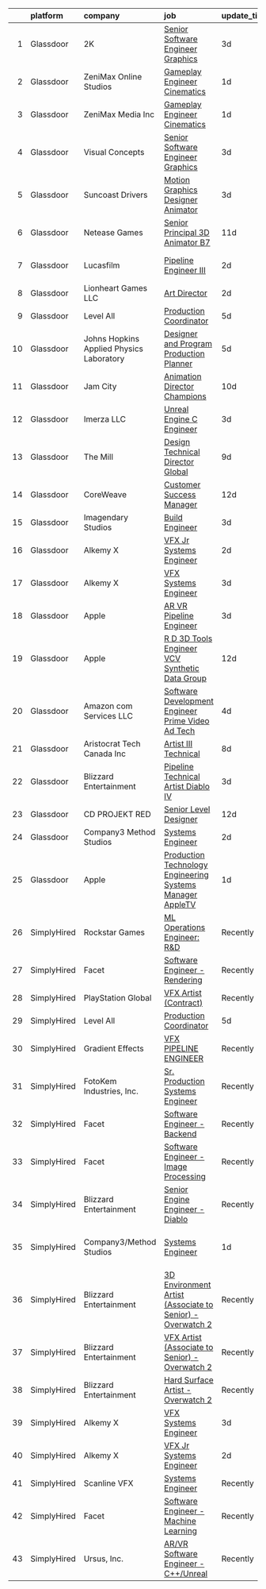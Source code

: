 

|    | platform    | company                                  | job                                                                                                                                                                                                                                                                                                                                                                                                                                                                                                                                                                                                                                                                                                                                                                                                                                                                                                                                                                                                                                                                                                                                                                                                                                                                                                                                                                                 | update_time   | location                     |
|---:|:------------|:-----------------------------------------|:------------------------------------------------------------------------------------------------------------------------------------------------------------------------------------------------------------------------------------------------------------------------------------------------------------------------------------------------------------------------------------------------------------------------------------------------------------------------------------------------------------------------------------------------------------------------------------------------------------------------------------------------------------------------------------------------------------------------------------------------------------------------------------------------------------------------------------------------------------------------------------------------------------------------------------------------------------------------------------------------------------------------------------------------------------------------------------------------------------------------------------------------------------------------------------------------------------------------------------------------------------------------------------------------------------------------------------------------------------------------------------|:--------------|:-----------------------------|
|  1 | Glassdoor   | 2K                                       | [Senior Software Engineer   Graphics](https://www.glassdoor.com/partner/jobListing.htm?pos=119&ao=1136043&s=58&guid=00000182530ae5a08b5b5c092db83184&src=GD_JOB_AD&t=SR&vt=w&ea=1&cs=1_6d203fbd&cb=1659250599631&jobListingId=1008033957045&jrtk=3-0-1g99glpelk62l801-1g99glpf3grjh800-7e179f34ec03b6ac-)                                                                                                                                                                                                                                                                                                                                                                                                                                                                                                                                                                                                                                                                                                                                                                                                                                                                                                                                                                                                                                                                           | 3d            | Agoura Hills, CA             |
|  2 | Glassdoor   | ZeniMax Online Studios                   | [Gameplay Engineer  Cinematics ](https://www.glassdoor.com/partner/jobListing.htm?pos=105&ao=1136043&s=58&guid=00000182530ae5a08b5b5c092db83184&src=GD_JOB_AD&t=SR&vt=w&cs=1_8c15846b&cb=1659250599629&jobListingId=1008037947558&jrtk=3-0-1g99glpelk62l801-1g99glpf3grjh800-7c9514cae41bf8e4-)                                                                                                                                                                                                                                                                                                                                                                                                                                                                                                                                                                                                                                                                                                                                                                                                                                                                                                                                                                                                                                                                                     | 1d            | Hunt Valley, MD              |
|  3 | Glassdoor   | ZeniMax Media Inc                        | [Gameplay Engineer  Cinematics ](https://www.glassdoor.com/partner/jobListing.htm?pos=108&ao=1136043&s=58&guid=00000182530ae5a08b5b5c092db83184&src=GD_JOB_AD&t=SR&vt=w&cs=1_063c4cbe&cb=1659250599629&jobListingId=1008038723551&jrtk=3-0-1g99glpelk62l801-1g99glpf3grjh800-8a4b5bfe868cb3eb-)                                                                                                                                                                                                                                                                                                                                                                                                                                                                                                                                                                                                                                                                                                                                                                                                                                                                                                                                                                                                                                                                                     | 1d            | Hunt Valley, MD              |
|  4 | Glassdoor   | Visual Concepts                          | [Senior Software Engineer   Graphics](https://www.glassdoor.com/partner/jobListing.htm?pos=113&ao=1136043&s=58&guid=00000182530ae5a08b5b5c092db83184&src=GD_JOB_AD&t=SR&vt=w&ea=1&cs=1_a18f4342&cb=1659250599630&jobListingId=1008033957044&jrtk=3-0-1g99glpelk62l801-1g99glpf3grjh800-3dd94ba541a7ff38-)                                                                                                                                                                                                                                                                                                                                                                                                                                                                                                                                                                                                                                                                                                                                                                                                                                                                                                                                                                                                                                                                           | 3d            | Agoura Hills, CA             |
|  5 | Glassdoor   | Suncoast Drivers                         | [Motion Graphics Designer   Animator](https://www.glassdoor.com/partner/jobListing.htm?pos=121&ao=1136043&s=58&guid=00000182530ae5a08b5b5c092db83184&src=GD_JOB_AD&t=SR&vt=w&ea=1&cs=1_58128720&cb=1659250599631&jobListingId=1008033652007&jrtk=3-0-1g99glpelk62l801-1g99glpf3grjh800-9095d2aac5e5cab3-)                                                                                                                                                                                                                                                                                                                                                                                                                                                                                                                                                                                                                                                                                                                                                                                                                                                                                                                                                                                                                                                                           | 3d            | Tampa, FL                    |
|  6 | Glassdoor   | Netease Games                            | [Senior   Principal 3D Animator  B7 ](https://www.glassdoor.com/partner/jobListing.htm?pos=112&ao=1136043&s=58&guid=00000182530ae5a08b5b5c092db83184&src=GD_JOB_AD&t=SR&vt=w&ea=1&cs=1_79036f28&cb=1659250599630&jobListingId=1008014864247&jrtk=3-0-1g99glpelk62l801-1g99glpf3grjh800-9d8f3e71dd8e24b0-)                                                                                                                                                                                                                                                                                                                                                                                                                                                                                                                                                                                                                                                                                                                                                                                                                                                                                                                                                                                                                                                                           | 11d           | Remote                       |
|  7 | Glassdoor   | Lucasfilm                                | [Pipeline Engineer III](https://www.glassdoor.com/partner/jobListing.htm?pos=107&ao=1136043&s=58&guid=00000182530ae5a08b5b5c092db83184&src=GD_JOB_AD&t=SR&vt=w&cs=1_fdd94836&cb=1659250599629&jobListingId=1008035381287&jrtk=3-0-1g99glpelk62l801-1g99glpf3grjh800-1ccdd53f935dde33-)                                                                                                                                                                                                                                                                                                                                                                                                                                                                                                                                                                                                                                                                                                                                                                                                                                                                                                                                                                                                                                                                                              | 2d            | San Francisco, CA            |
|  8 | Glassdoor   | Lionheart Games  LLC                     | [Art Director](https://www.glassdoor.com/partner/jobListing.htm?pos=123&ao=1136043&s=58&guid=00000182530ae5a08b5b5c092db83184&src=GD_JOB_AD&t=SR&vt=w&ea=1&cs=1_8a2cb3e2&cb=1659250599631&jobListingId=1008035733512&jrtk=3-0-1g99glpelk62l801-1g99glpf3grjh800-5ffdc6cf347d06aa-)                                                                                                                                                                                                                                                                                                                                                                                                                                                                                                                                                                                                                                                                                                                                                                                                                                                                                                                                                                                                                                                                                                  | 2d            | Atlanta, GA                  |
|  9 | Glassdoor   | Level All                                | [Production Coordinator](https://www.glassdoor.com/partner/jobListing.htm?pos=103&ao=1110586&s=58&guid=00000182530ae5a08b5b5c092db83184&src=GD_JOB_AD&t=SR&vt=w&cs=1_8dbb2795&cb=1659250599628&jobListingId=1008029316315&cpc=8795CF9063CD573D&jrtk=3-0-1g99glpelk62l801-1g99glpf3grjh800-97c21c4db6193490--6NYlbfkN0CgBgcxuOwrlzWFp0xvOgllyDb1Hw7UsKEX_IsXppgvM94p2OkzJBzG4qd_UeuiDb_TE4KXtub43jc3yXQwJA3shbwHDDo92dg9zuoiBF1paHmCUaw-1wHRO5J1f3by27-cnWFlCFZhmtwGFDkxAW2EZBSuIuni1UV9DitakZ34LXkr9kZeY99MYjHWCFYx_nBMnuCT645wYyei-mzNvuV6jZbYXlt-9gim4WifkbV35NchLR38NXtCdNvXcSsUYyjOhrpeFnLWjCzpCEHuQBjdruzDn83W41Gr659ugbrbzQ8ekqrDVNmT0Vlf1DMy238WGvFiaDXfXweSOLjz7sgABIHAzKTtGRRgD7RUChR_R9eYTDQju9jcx_XrzTAn-suhZyHTj_23Z_uK0eoM57sj95qwee0XLI0g4r8GbwmFiBLjqyoI6vaXpjLNlGRaOdCf7huIVL7MoOvaw8kcI_x-gjaWnqB-oAGkJX8GqoSQDmTOQFNjwM4-0bD21NE6fTRaiRgm6tdPVw%3D%3D)                                                                                                                                                                                                                                                                                                                                                                                                                                                                                                            | 5d            | New York, NY                 |
| 10 | Glassdoor   | Johns Hopkins Applied Physics Laboratory | [Designer and Program Production Planner](https://www.glassdoor.com/partner/jobListing.htm?pos=116&ao=1136043&s=58&guid=00000182530ae5a08b5b5c092db83184&src=GD_JOB_AD&t=SR&vt=w&cs=1_7b96d1e9&cb=1659250599630&jobListingId=1008029005606&jrtk=3-0-1g99glpelk62l801-1g99glpf3grjh800-d1d90a7fb89c6da2-)                                                                                                                                                                                                                                                                                                                                                                                                                                                                                                                                                                                                                                                                                                                                                                                                                                                                                                                                                                                                                                                                            | 5d            | Laurel, MD                   |
| 11 | Glassdoor   | Jam City                                 | [Animation Director  Champions ](https://www.glassdoor.com/partner/jobListing.htm?pos=117&ao=1136043&s=58&guid=00000182530ae5a08b5b5c092db83184&src=GD_JOB_AD&t=SR&vt=w&ea=1&cs=1_835e983e&cb=1659250599630&jobListingId=1008018283775&jrtk=3-0-1g99glpelk62l801-1g99glpf3grjh800-4610afd753adbaaa-)                                                                                                                                                                                                                                                                                                                                                                                                                                                                                                                                                                                                                                                                                                                                                                                                                                                                                                                                                                                                                                                                                | 10d           | Culver City, CA              |
| 12 | Glassdoor   | Imerza  LLC                              | [Unreal Engine   C   Engineer](https://www.glassdoor.com/partner/jobListing.htm?pos=111&ao=1136043&s=58&guid=00000182530ae5a08b5b5c092db83184&src=GD_JOB_AD&t=SR&vt=w&ea=1&cs=1_aa12f4b7&cb=1659250599630&jobListingId=1008032386668&jrtk=3-0-1g99glpelk62l801-1g99glpf3grjh800-4ce55a8621c57a9b-)                                                                                                                                                                                                                                                                                                                                                                                                                                                                                                                                                                                                                                                                                                                                                                                                                                                                                                                                                                                                                                                                                  | 3d            | Remote                       |
| 13 | Glassdoor   | The Mill                                 | [Design Technical Director  Global](https://www.glassdoor.com/partner/jobListing.htm?pos=118&ao=1136043&s=58&guid=00000182530ae5a08b5b5c092db83184&src=GD_JOB_AD&t=SR&vt=w&ea=1&cs=1_a5f3dc0e&cb=1659250599631&jobListingId=1008021649194&jrtk=3-0-1g99glpelk62l801-1g99glpf3grjh800-1ee43a0842414491-)                                                                                                                                                                                                                                                                                                                                                                                                                                                                                                                                                                                                                                                                                                                                                                                                                                                                                                                                                                                                                                                                             | 9d            | New York, NY                 |
| 14 | Glassdoor   | CoreWeave                                | [Customer Success Manager](https://www.glassdoor.com/partner/jobListing.htm?pos=125&ao=1136043&s=58&guid=00000182530ae5a08b5b5c092db83184&src=GD_JOB_AD&t=SR&vt=w&ea=1&cs=1_94fec7ea&cb=1659250599631&jobListingId=1008012382865&jrtk=3-0-1g99glpelk62l801-1g99glpf3grjh800-1ca0ecf4dbaa042a-)                                                                                                                                                                                                                                                                                                                                                                                                                                                                                                                                                                                                                                                                                                                                                                                                                                                                                                                                                                                                                                                                                      | 12d           | Springfield, NJ              |
| 15 | Glassdoor   | Imagendary Studios                       | [Build Engineer](https://www.glassdoor.com/partner/jobListing.htm?pos=110&ao=1136043&s=58&guid=00000182530ae5a08b5b5c092db83184&src=GD_JOB_AD&t=SR&vt=w&cs=1_667bfea7&cb=1659250599630&jobListingId=1008033941759&jrtk=3-0-1g99glpelk62l801-1g99glpf3grjh800-cad6c2fdef18d12a-)                                                                                                                                                                                                                                                                                                                                                                                                                                                                                                                                                                                                                                                                                                                                                                                                                                                                                                                                                                                                                                                                                                     | 3d            | Irvine, CA                   |
| 16 | Glassdoor   | Alkemy X                                 | [VFX Jr Systems Engineer](https://www.glassdoor.com/partner/jobListing.htm?pos=104&ao=1136043&s=58&guid=00000182530ae5a08b5b5c092db83184&src=GD_JOB_AD&t=SR&vt=w&ea=1&cs=1_2a0a9443&cb=1659250599629&jobListingId=1008035070333&jrtk=3-0-1g99glpelk62l801-1g99glpf3grjh800-d19ddc60d6091571-)                                                                                                                                                                                                                                                                                                                                                                                                                                                                                                                                                                                                                                                                                                                                                                                                                                                                                                                                                                                                                                                                                       | 2d            | New York, NY                 |
| 17 | Glassdoor   | Alkemy X                                 | [VFX Systems Engineer](https://www.glassdoor.com/partner/jobListing.htm?pos=106&ao=1136043&s=58&guid=00000182530ae5a08b5b5c092db83184&src=GD_JOB_AD&t=SR&vt=w&ea=1&cs=1_e95a4b82&cb=1659250599629&jobListingId=1008034239054&jrtk=3-0-1g99glpelk62l801-1g99glpf3grjh800-5687379691acaf35-)                                                                                                                                                                                                                                                                                                                                                                                                                                                                                                                                                                                                                                                                                                                                                                                                                                                                                                                                                                                                                                                                                          | 3d            | New York, NY                 |
| 18 | Glassdoor   | Apple                                    | [AR VR Pipeline Engineer](https://www.glassdoor.com/partner/jobListing.htm?pos=101&ao=1110586&s=58&guid=00000182530ae5a08b5b5c092db83184&src=GD_JOB_AD&t=SR&vt=w&cs=1_f1cc4821&cb=1659250599628&jobListingId=1008034378499&cpc=2CAED5C921A5F994&jrtk=3-0-1g99glpelk62l801-1g99glpf3grjh800-0cffdd0be085feff--6NYlbfkN0BvKrLyj5gPmtZO9T8euul8TCxuuKNOtzRJOomxnwSEodTz2Bc-sPZl1dBMH13w-jN6hrh9XSwbkvpD-JRuZY4SwAFmowryhv20W0ufhnxM5K6OWJ-i5BL9n2wmnJlXD-uDh2zdBkIW6vfd2hUBPCycBIOo98RSrZT_2dfW-xt4eZZ_ZBLdopu6et9Wokqd5yHJfYk9LOKJ18IXtISnSh48EoHQkNqxXMckZBfm2FRhT3V6C4_LxYnuW7WWNd4NOXF9AcZpFynAa45x9P8DLk1nPSh6gz9ehrnkDZwJt3I_zQysiv896K-CxdmjatmOA2l8GB4kZ17LrWatQYzuqqenkseV4pr4sXg1FYhKgsvzjEIbV1qJkpvS47-ycqQrK70Zg72gBi165MXMPBsJrt8ZBXaL1l5GroM-_XyTKZFLKlZQom8XFkS6ebHN6gFFaPLAAb-U7rCF_dD7O1mwE9VsAWRpF2vA63MXqt6i7CPjn9Ge2vdfOib9ImlcDTWI9e8z066S9JCPKp-XWHsn92z0UOGv8aIwl3OezpuHzS2W4fAMFBoXvHN1wy43OoFW3NW0C4PDVo3H2aeXVXwPfqjez6prcyhZUuRluHAxc4BkRxDZ1sdc738eIOj9LcPNNU0XvYxOqX-mOiAPxWLjN-Q2jbgfikFdLT0ZuBhUmv9gfl312SqKrqlJFaPnoaIKfPXhydSPVswOtK6Do5ZXvLCEeZnVTnbLwcki5tYewAY8mDnHca1fDL9p6UVS0ca7RtCxp488tJ27FiFB7Z2e15MBu6l9hvtS6ZULbMrLuFQ75P7YLOCd-cvOR02GAMQSD5m1lYte2rYyLIA4G0TZBq9Sj-dZ6Dk9JP1A340eHy2oOhMqxI-YnB9hvMUZCyr-E1o8gZg3fvZgfBpcguGOTvL2_aWN68g2FfwmTRK9KqWLshKV79OaucNC0QU92LYZdo8%3D)                                                         | 3d            | Seattle, WA                  |
| 19 | Glassdoor   | Apple                                    | [R D 3D Tools Engineer  VCV Synthetic Data Group](https://www.glassdoor.com/partner/jobListing.htm?pos=102&ao=1110586&s=58&guid=00000182530ae5a08b5b5c092db83184&src=GD_JOB_AD&t=SR&vt=w&cs=1_6dacc13d&cb=1659250599628&jobListingId=1008011631925&cpc=C4A69CCDBB3B9599&jrtk=3-0-1g99glpelk62l801-1g99glpf3grjh800-4df676c2e13f7c6f--6NYlbfkN0BvKrLyj5gPmtZO9T8euul8TCxuuKNOtzRJOomxnwSEodTz2Bc-sPZl8WPllYOnI2jRAwbqYtCDSM2NaypT2bv9zNRDusitbExnmh9yaDCWqtVlBcCtkUdwsrkNbXEo9iMcl4JyRDwD_dHGsCaOtQuxQRUde536nTFcfviIrUnxMAl2kje_Akm0OgW76tvPcEfwuWEKDzTcBdVV5BEwgsk18zlzmnezJinn-rKwK4LOohdtNkspA3S_t3o1EFUGQoHwqURvYBOh1c7eKDiNgEjculfjWzmHA13uishVP7fBr5kPkHijVmxpYMKDQ5p60Sa0isyakN3BRBTHgoNpNFUmoKQXudlitU8omeb60daLwrbTjQVQVqs8_TFQcpNhofMnuqqIL6yV55AwSlNJoJylfrhOYHczFwKhSovXvOvEJtDAYR1fOKmv1QBggX_fp-HYg23xjD02zCuAD5fahCgG-C7RhVMUp1oVHG6dFKR_trNZHlmu-Bu1njw4XfJD5IeOAQerzfOnu1WOfk7huB95ZzCrCNbXaLWLOXt6qVgQxn3H-2SlTZTVeqPf8mSKogYbSzwnjfi1cJfaXGJySD4CLuyTw6ZpiLG5A2JTlgZWpUcRvawyTHYsdNuwxuRwE5u8KJ2ig4ffC3KxT0aDsmJ6MH_24-GzIvZY505lpih4KdS-zZVdrPBg3ySGu07VYwakFZe0wIVwxnxh4xk6CnYYPavFgZj3EHjBSSPurNaYmchTaEUoYFGtMlO8chyRe3gEItD-JbgLrNf02n_H54wKT1nix85R4fvvi63qpLk50zXfy6jAp4lbxISTezCtM0eXlO62jkxrOyLF7L6c0DkMogB8h91nZUydlHicQ7G9NmNNNPq9yDi4DV_66pgvPwvy5N0yHhE-jV9iSmq87kA-jfnSDJXraRhAsE3tu-dG7VNg9MT69vFSH1TQDTQY048bFAa9vVQTmRztdyZyGlopMOxS0H216_w%3D) | 12d           | San Diego, CA                |
| 20 | Glassdoor   | Amazon com Services LLC                  | [Software Development Engineer   Prime Video Ad Tech](https://www.glassdoor.com/partner/jobListing.htm?pos=122&ao=1136043&s=58&guid=00000182530ae5a08b5b5c092db83184&src=GD_JOB_AD&t=SR&vt=w&cs=1_e4127916&cb=1659250599631&jobListingId=1008031249103&jrtk=3-0-1g99glpelk62l801-1g99glpf3grjh800-28308a88578afcf7-)                                                                                                                                                                                                                                                                                                                                                                                                                                                                                                                                                                                                                                                                                                                                                                                                                                                                                                                                                                                                                                                                | 4d            | Sunnyvale, CA                |
| 21 | Glassdoor   | Aristocrat Tech Canada Inc               | [Artist III  Technical](https://www.glassdoor.com/partner/jobListing.htm?pos=124&ao=1136043&s=58&guid=00000182530ae5a08b5b5c092db83184&src=GD_JOB_AD&t=SR&vt=w&cs=1_440a8365&cb=1659250599631&jobListingId=1008021903534&jrtk=3-0-1g99glpelk62l801-1g99glpf3grjh800-fb58dfd105e1b930-)                                                                                                                                                                                                                                                                                                                                                                                                                                                                                                                                                                                                                                                                                                                                                                                                                                                                                                                                                                                                                                                                                              | 8d            | Las Vegas, NV                |
| 22 | Glassdoor   | Blizzard Entertainment                   | [Pipeline Technical Artist   Diablo IV](https://www.glassdoor.com/partner/jobListing.htm?pos=114&ao=1136043&s=58&guid=00000182530ae5a08b5b5c092db83184&src=GD_JOB_AD&t=SR&vt=w&cs=1_ea78ab7e&cb=1659250599630&jobListingId=1008033525880&jrtk=3-0-1g99glpelk62l801-1g99glpf3grjh800-4108efc4881ff0ec-)                                                                                                                                                                                                                                                                                                                                                                                                                                                                                                                                                                                                                                                                                                                                                                                                                                                                                                                                                                                                                                                                              | 3d            | Irvine, CA                   |
| 23 | Glassdoor   | CD PROJEKT RED                           | [Senior Level Designer](https://www.glassdoor.com/partner/jobListing.htm?pos=115&ao=1136043&s=58&guid=00000182530ae5a08b5b5c092db83184&src=GD_JOB_AD&t=SR&vt=w&ea=1&cs=1_330ea24b&cb=1659250599630&jobListingId=1008013433162&jrtk=3-0-1g99glpelk62l801-1g99glpf3grjh800-4c9a8438ff845ca6-)                                                                                                                                                                                                                                                                                                                                                                                                                                                                                                                                                                                                                                                                                                                                                                                                                                                                                                                                                                                                                                                                                         | 12d           | Boston, MA                   |
| 24 | Glassdoor   | Company3 Method Studios                  | [Systems Engineer](https://www.glassdoor.com/partner/jobListing.htm?pos=109&ao=1136043&s=58&guid=00000182530ae5a08b5b5c092db83184&src=GD_JOB_AD&t=SR&vt=w&ea=1&cs=1_801a2976&cb=1659250599629&jobListingId=1008036068525&jrtk=3-0-1g99glpelk62l801-1g99glpf3grjh800-c204fbb5e0d090ec-)                                                                                                                                                                                                                                                                                                                                                                                                                                                                                                                                                                                                                                                                                                                                                                                                                                                                                                                                                                                                                                                                                              | 2d            | Hollywood, CA                |
| 25 | Glassdoor   | Apple                                    | [Production Technology Engineering Systems Manager  AppleTV ](https://www.glassdoor.com/partner/jobListing.htm?pos=120&ao=1136043&s=58&guid=00000182530ae5a08b5b5c092db83184&src=GD_JOB_AD&t=SR&vt=w&cs=1_ed8c38a6&cb=1659250599631&jobListingId=1008038153006&jrtk=3-0-1g99glpelk62l801-1g99glpf3grjh800-0fcbb2cd00944abe-)                                                                                                                                                                                                                                                                                                                                                                                                                                                                                                                                                                                                                                                                                                                                                                                                                                                                                                                                                                                                                                                        | 1d            | Culver City, CA              |
| 26 | SimplyHired | Rockstar Games                           | [ML Operations Engineer: R&D](https://www.simplyhired.com/job/4UqlRtnLgoaGMicsjYesIr1pOsvzIkP6eOaM6e0xWXRYodvM_Zhi2w?q=vfx+engineer)                                                                                                                                                                                                                                                                                                                                                                                                                                                                                                                                                                                                                                                                                                                                                                                                                                                                                                                                                                                                                                                                                                                                                                                                                                                | Recently      | Carlsbad, CA                 |
| 27 | SimplyHired | Facet                                    | [Software Engineer - Rendering](https://www.simplyhired.com/job/qAQvGKrYmG4qlpCc_FgwjeYPlCzpQygWyByqUWnIrDeYJtPeJ74FQw?q=vfx+engineer)                                                                                                                                                                                                                                                                                                                                                                                                                                                                                                                                                                                                                                                                                                                                                                                                                                                                                                                                                                                                                                                                                                                                                                                                                                              | Recently      | San Francisco, CA            |
| 28 | SimplyHired | PlayStation Global                       | [VFX Artist (Contract)](https://www.simplyhired.com/job/t7ebaTMB1qyrHvCJRa5MhpvxZ6So7EdxuCXes-lk2JBrqD2JHqYS1w?q=vfx+engineer)                                                                                                                                                                                                                                                                                                                                                                                                                                                                                                                                                                                                                                                                                                                                                                                                                                                                                                                                                                                                                                                                                                                                                                                                                                                      | Recently      | California +1 location       |
| 29 | SimplyHired | Level All                                | [Production Coordinator](https://www.simplyhired.com/job/pNXBDfQK6G6PicanCM0mQk2Qgmx3fxrpdGSnhA3fttx_iVdyruE8Vw?q=vfx+engineer)                                                                                                                                                                                                                                                                                                                                                                                                                                                                                                                                                                                                                                                                                                                                                                                                                                                                                                                                                                                                                                                                                                                                                                                                                                                     | 5d            | New York, NY                 |
| 30 | SimplyHired | Gradient Effects                         | [VFX PIPELINE ENGINEER](https://www.simplyhired.com/job/L5OAyKGUnwDawrCWzGNO2bwpuyy6IFx3pa2fhsL0ImqUDfPpQxW6Jg?q=vfx+engineer)                                                                                                                                                                                                                                                                                                                                                                                                                                                                                                                                                                                                                                                                                                                                                                                                                                                                                                                                                                                                                                                                                                                                                                                                                                                      | Recently      | Los Angeles, CA              |
| 31 | SimplyHired | FotoKem Industries, Inc.                 | [Sr. Production Systems Engineer](https://www.simplyhired.com/job/Z3715DiYH3GbQ2ZdJSTcQowrjLKhvjK5kBANivRyfM6-yLLwht1aqg?q=vfx+engineer)                                                                                                                                                                                                                                                                                                                                                                                                                                                                                                                                                                                                                                                                                                                                                                                                                                                                                                                                                                                                                                                                                                                                                                                                                                            | Recently      | Burbank, CA                  |
| 32 | SimplyHired | Facet                                    | [Software Engineer - Backend](https://www.simplyhired.com/job/lQDRtFtwWYzbQCujwBqHrb8jyKKOiWGBY4FYOSnD9i9vg-UGPNsNMA?q=vfx+engineer)                                                                                                                                                                                                                                                                                                                                                                                                                                                                                                                                                                                                                                                                                                                                                                                                                                                                                                                                                                                                                                                                                                                                                                                                                                                | Recently      | San Francisco, CA            |
| 33 | SimplyHired | Facet                                    | [Software Engineer - Image Processing](https://www.simplyhired.com/job/3znJCHAbYihtiOtJFInlFf2aFXm1CnGM03gqrMJxz8VyZGoe0lHYMg?q=vfx+engineer)                                                                                                                                                                                                                                                                                                                                                                                                                                                                                                                                                                                                                                                                                                                                                                                                                                                                                                                                                                                                                                                                                                                                                                                                                                       | Recently      | San Francisco, CA            |
| 34 | SimplyHired | Blizzard Entertainment                   | [Senior Engine Engineer - Diablo](https://www.simplyhired.com/job/tMmtCyDUxHf8JJJ5bCNONOHibfhTpYdY-nwQ76oeAkm7OrfyZhRqFg?q=vfx+engineer)                                                                                                                                                                                                                                                                                                                                                                                                                                                                                                                                                                                                                                                                                                                                                                                                                                                                                                                                                                                                                                                                                                                                                                                                                                            | Recently      | Irvine, CA                   |
| 35 | SimplyHired | Company3/Method Studios                  | [Systems Engineer](https://www.simplyhired.com/job/id_ZUmHO1FVjQbud6iEL0tBDpmDo_DCWU0TVbGuMkh8lPKY5-Pr6NQ?q=vfx+engineer)                                                                                                                                                                                                                                                                                                                                                                                                                                                                                                                                                                                                                                                                                                                                                                                                                                                                                                                                                                                                                                                                                                                                                                                                                                                           | 1d            | Santa Monica, CA +1 location |
| 36 | SimplyHired | Blizzard Entertainment                   | [3D Environment Artist (Associate to Senior) - Overwatch 2](https://www.simplyhired.com/job/pw88DtF0EULjjFMy83MMr_Hg0HBZII6DCgYGL9C12joglMD-Z-Xwnw?q=vfx+engineer)                                                                                                                                                                                                                                                                                                                                                                                                                                                                                                                                                                                                                                                                                                                                                                                                                                                                                                                                                                                                                                                                                                                                                                                                                  | Recently      | Irvine, CA                   |
| 37 | SimplyHired | Blizzard Entertainment                   | [VFX Artist (Associate to Senior) - Overwatch 2](https://www.simplyhired.com/job/2d70J5UkkZ2YmvlvJfcaEqf0vVFEZwLt57euRMmQlk3Afx_2Q_gYzw?q=vfx+engineer)                                                                                                                                                                                                                                                                                                                                                                                                                                                                                                                                                                                                                                                                                                                                                                                                                                                                                                                                                                                                                                                                                                                                                                                                                             | Recently      | Irvine, CA                   |
| 38 | SimplyHired | Blizzard Entertainment                   | [Hard Surface Artist - Overwatch 2](https://www.simplyhired.com/job/6UbuxcizWm0FGl0VWvCtYyHq-2-jjcWZ_YsxRvD4XaS9M8_zOx_FMA?q=vfx+engineer)                                                                                                                                                                                                                                                                                                                                                                                                                                                                                                                                                                                                                                                                                                                                                                                                                                                                                                                                                                                                                                                                                                                                                                                                                                          | Recently      | Irvine, CA                   |
| 39 | SimplyHired | Alkemy X                                 | [VFX Systems Engineer](https://www.simplyhired.com/job/NBitt4QvHvRDSF87cnW0NsCFWxdqgcUAgC76c-VJszY8UNTa-A89cQ?q=vfx+engineer)                                                                                                                                                                                                                                                                                                                                                                                                                                                                                                                                                                                                                                                                                                                                                                                                                                                                                                                                                                                                                                                                                                                                                                                                                                                       | 3d            | New York, NY                 |
| 40 | SimplyHired | Alkemy X                                 | [VFX Jr Systems Engineer](https://www.simplyhired.com/job/vh8HfOm9144c4YzH9dk5iKPyFNVK4mt1cGbGVcWcY43bBhgjD_Vz2Q?q=vfx+engineer)                                                                                                                                                                                                                                                                                                                                                                                                                                                                                                                                                                                                                                                                                                                                                                                                                                                                                                                                                                                                                                                                                                                                                                                                                                                    | 2d            | New York, NY                 |
| 41 | SimplyHired | Scanline VFX                             | [Systems Engineer](https://www.simplyhired.com/job/GEi0e1H2YgpTfBxSjy2HPW3bBwvT8cZeSLYaNFmtElrMhNJb4oiF-Q?q=vfx+engineer)                                                                                                                                                                                                                                                                                                                                                                                                                                                                                                                                                                                                                                                                                                                                                                                                                                                                                                                                                                                                                                                                                                                                                                                                                                                           | Recently      | Los Angeles, CA              |
| 42 | SimplyHired | Facet                                    | [Software Engineer - Machine Learning](https://www.simplyhired.com/job/rRl7LpYqGiIowLAwzbrNzMgXtXTFbKgtp-z9fo66PKEqX4Q6nYlO_w?q=vfx+engineer)                                                                                                                                                                                                                                                                                                                                                                                                                                                                                                                                                                                                                                                                                                                                                                                                                                                                                                                                                                                                                                                                                                                                                                                                                                       | Recently      | San Francisco, CA            |
| 43 | SimplyHired | Ursus, Inc.                              | [AR/VR Software Engineer - C++/Unreal](https://www.simplyhired.com/job/zPo7WbTyixK9rcPoCVu-e4pkDgo-aY33ALIdcCxSowOIRhICTCU6Sg?q=vfx+engineer)                                                                                                                                                                                                                                                                                                                                                                                                                                                                                                                                                                                                                                                                                                                                                                                                                                                                                                                                                                                                                                                                                                                                                                                                                                       | Recently      | Redmond, WA                  |